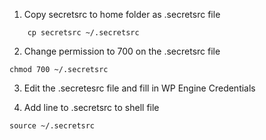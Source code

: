 
1. Copy secretsrc to home folder as .secretsrc file
```	
    cp secretsrc ~/.secretsrc
```

2. Change permission to 700 on the .secretsrc file
```
chmod 700 ~/.secretsrc
```

3. Edit the .secretesrc file and fill in WP Engine Credentials

4. Add line to .secretsrc to shell file
```
source ~/.secretsrc
```



